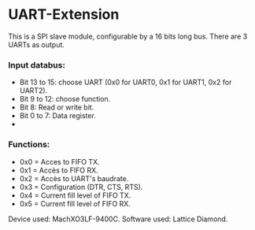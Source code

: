# UART-Extension
This is a SPI slave module, configurable by a 16 bits long bus. There are 3 UARTs as output.
### Input databus:
  - Bit 13 to 15: choose UART (0x0 for UART0, 0x1 for UART1, 0x2 for UART2).
  - Bit 9 to 12: choose function.
  - Bit 8: Read or write bit.
  - Bit 0 to 7: Data register.
  - 
### Functions:
  - 0x0 = Acces to FIFO TX.
  - 0x1 = Accès to FIFO RX.
  - 0x2 = Accès to UART's baudrate.
  - 0x3 = Configuration (DTR, CTS, RTS).
  - 0x4 = Current fill level of FIFO TX.
  - 0x5 = Current fill level of FIFO RX.



Device used: MachXO3LF-9400C.
Software used: Lattice Diamond.
